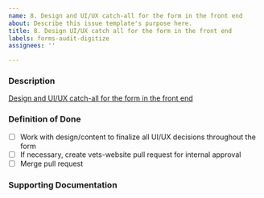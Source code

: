 ```yaml
---
name: 8. Design and UI/UX catch-all for the form in the front end
about: Describe this issue template's purpose here.
title: 8. Design UI/UX catch all for the form in the front end
labels: forms-audit-digitize
assignees: ''

---
```


### **Description**
[Design and UI/UX catch-all for the form in the front end](https://vfs.atlassian.net/wiki/spaces/VFT/pages/2492334104/Form+digitization+development+guide#Step-8-(front-end)%3A-Design-and-UI%2FUX-catch-all-for-the-form-in-the-front-end)

### **Definition of Done**
- [ ] Work with design/content to finalize all UI/UX decisions throughout the form
- [ ] If necessary, create vets-website pull request for internal approval
- [ ] Merge pull request

### **Supporting Documentation**
